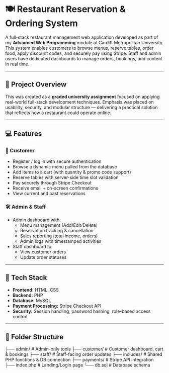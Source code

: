 # 🍽️ Restaurant Reservation & Ordering System

A full-stack restaurant management web application developed as part of my **Advanced Web Programming** module at Cardiff Metropolitan University. This system enables customers to browse menus, reserve tables, order food, apply discount codes, and securely pay using Stripe. Staff and admin users have dedicated dashboards to manage orders, bookings, and content in real time.

---

## 🎯 Project Overview

This was created as a **graded university assignment** focused on applying real-world full-stack development techniques. Emphasis was placed on usability, security, and modular structure — delivering a practical solution that reflects how a restaurant could operate online.

---

## 💻 Features

### 👤 Customer
- Register / log in with secure authentication
- Browse a dynamic menu pulled from the database
- Add items to a cart (with quantity & promo code support)
- Reserve tables with server-side time slot validation
- Pay securely through Stripe Checkout
- Receive email + on-screen confirmations
- View current and past reservations

### 🛠️ Admin & Staff
- Admin dashboard with:
  - Menu management (Add/Edit/Delete)
  - Reservation tracking & cancellation
  - Sales reporting (total income, orders)
  - Admin logs with timestamped activities
- Staff dashboard to:
  - View customer orders
  - Update order statuses

---

## 🧰 Tech Stack

- **Frontend:** HTML, CSS
- **Backend:** PHP
- **Database:** MySQL
- **Payment Processing:** Stripe Checkout API
- **Security:** Session handling, password hashing, role-based access control

---

## 📁 Folder Structure
├── admin/ # Admin-only tools
├── customer/ # Customer dashboard, cart & bookings
├── staff/ # Staff-facing order updates
├── includes/ # Shared PHP functions & DB connection
├── payments/ # Stripe API integration
├── index.php # Landing/Login page
└── db.sql # Database schema
